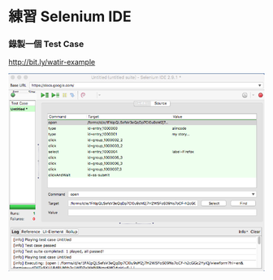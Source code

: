 # 練習 Selenium IDE

### 錄製一個 Test Case

<http://bit.ly/watir-example>

![](assets/ex01.png)

<!-- 示範一步一步執行 -->